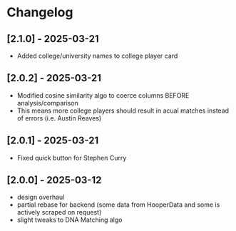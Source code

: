 # Changelog

## [2.1.0] - 2025-03-21
- Added college/university names to college player card

## [2.0.2] - 2025-03-21
- Modified cosine similarity algo to coerce columns BEFORE analysis/comparison
- This means more college players should result in acual matches instead of errors (i.e. Austin Reaves)

## [2.0.1] - 2025-03-21
- Fixed quick button for Stephen Curry

## [2.0.0] - 2025-03-12
- design overhaul
- partial rebase for backend (some data from HooperData and some is actively scraped on request)
- slight tweaks to DNA Matching algo

